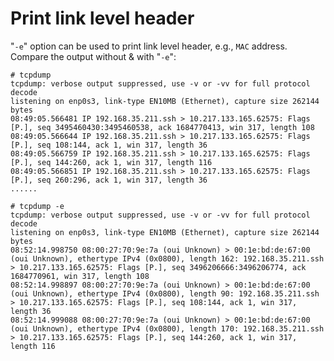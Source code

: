 # Print link level header

"`-e`" option can be used to print link level header, e.g., `MAC` address. Compare the output without & with "`-e`":  

	# tcpdump
	tcpdump: verbose output suppressed, use -v or -vv for full protocol decode
	listening on enp0s3, link-type EN10MB (Ethernet), capture size 262144 bytes
	08:49:05.566481 IP 192.168.35.211.ssh > 10.217.133.165.62575: Flags [P.], seq 3495460430:3495460538, ack 1684770413, win 317, length 108
	08:49:05.566644 IP 192.168.35.211.ssh > 10.217.133.165.62575: Flags [P.], seq 108:144, ack 1, win 317, length 36
	08:49:05.566759 IP 192.168.35.211.ssh > 10.217.133.165.62575: Flags [P.], seq 144:260, ack 1, win 317, length 116
	08:49:05.566851 IP 192.168.35.211.ssh > 10.217.133.165.62575: Flags [P.], seq 260:296, ack 1, win 317, length 36
	......

	# tcpdump -e
	tcpdump: verbose output suppressed, use -v or -vv for full protocol decode
	listening on enp0s3, link-type EN10MB (Ethernet), capture size 262144 bytes
	08:52:14.998750 08:00:27:70:9e:7a (oui Unknown) > 00:1e:bd:de:67:00 (oui Unknown), ethertype IPv4 (0x0800), length 162: 192.168.35.211.ssh > 10.217.133.165.62575: Flags [P.], seq 3496206666:3496206774, ack 1684770961, win 317, length 108
	08:52:14.998897 08:00:27:70:9e:7a (oui Unknown) > 00:1e:bd:de:67:00 (oui Unknown), ethertype IPv4 (0x0800), length 90: 192.168.35.211.ssh > 10.217.133.165.62575: Flags [P.], seq 108:144, ack 1, win 317, length 36
	08:52:14.999088 08:00:27:70:9e:7a (oui Unknown) > 00:1e:bd:de:67:00 (oui Unknown), ethertype IPv4 (0x0800), length 170: 192.168.35.211.ssh > 10.217.133.165.62575: Flags [P.], seq 144:260, ack 1, win 317, length 116
